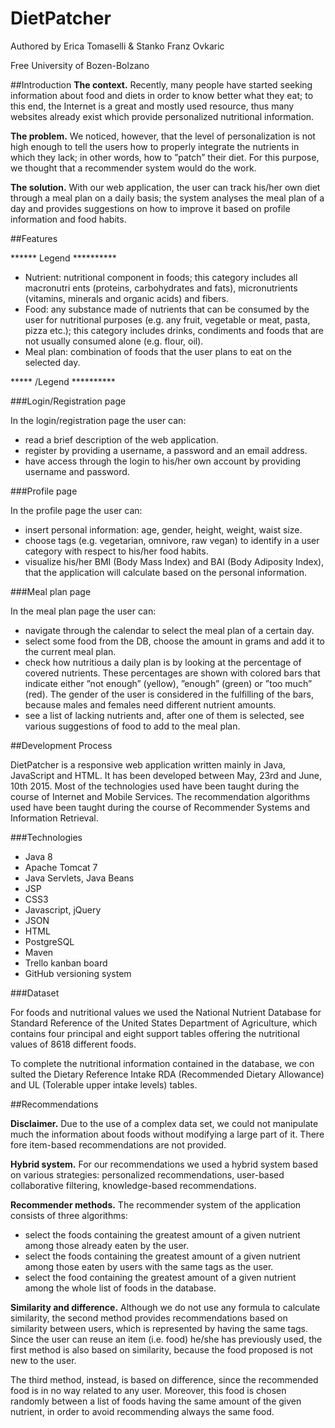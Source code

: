 # DietPatcher
Authored by Erica Tomaselli & Stanko Franz Ovkaric

Free University of Bozen-Bolzano

##Introduction
**The context.** Recently, many people have started seeking information about food and diets in order to know better what they eat; to this end, the Internet is a great and mostly used resource, thus many websites already exist which provide personalized nutritional information.

**The problem.** We noticed, however, that the level of personalization is not high enough to tell the users how to properly integrate the nutrients in which they lack; in other words, how to ”patch” their diet. For this purpose, we thought that a recommender system would do the work.

**The solution.** With our web application, the user can track his/her own diet through a meal plan on a daily basis; the system analyses the meal plan of a day and provides suggestions on how to improve it based on profile information and food habits.

##Features

****** Legend **********

* Nutrient: nutritional component in foods; this category includes all macronutri
ents (proteins, carbohydrates and fats), micronutrients (vitamins, minerals and
organic acids) and fibers.
* Food: any substance made of nutrients that can be consumed by the user for
nutritional purposes (e.g. any fruit, vegetable or meat, pasta, pizza etc.); this
category includes drinks, condiments and foods that are not usually consumed
alone (e.g. flour, oil).
* Meal plan: combination of foods that the user plans to eat on the selected day.

***** /Legend **********

###Login/Registration page

In the login/registration page the user can:

* read a brief description of the web application.
* register by providing a username, a password and an email address.
* have access through the login to his/her own account by providing username and password.

###Profile page

In the profile page the user can:

* insert personal information: age, gender, height, weight, waist size.
* choose tags (e.g. vegetarian, omnivore, raw vegan) to identify in a user
category with respect to his/her food habits.
* visualize his/her BMI (Body Mass Index) and BAI (Body Adiposity
Index), that the application will calculate based on the personal information.

###Meal plan page

In the meal plan page the user can:

* navigate through the calendar to select the meal plan of a certain day.
* select some food from the DB, choose the amount in grams and add it to
the current meal plan.
* check how nutritious a daily plan is by looking at the percentage of covered
nutrients. These percentages are shown with colored bars that indicate
either ”not enough” (yellow), ”enough” (green) or ”too much” (red). The
gender of the user is considered in the fulfilling of the bars, because males
and females need different nutrient amounts.
* see a list of lacking nutrients and, after one of them is selected, see various
suggestions of food to add to the meal plan.

##Development Process

DietPatcher is a responsive web application written mainly in Java, JavaScript
and HTML. It has been developed between May, 23rd and June, 10th 2015.
Most of the technologies used have been taught during the course of Internet
and Mobile Services. The recommendation algorithms used have been taught
during the course of Recommender Systems and Information Retrieval.

###Technologies

* Java 8
* Apache Tomcat 7
* Java Servlets, Java Beans
* JSP
* CSS3
* Javascript, jQuery
* JSON
* HTML
* PostgreSQL
* Maven
* Trello kanban board
* GitHub versioning system
 
###Dataset

For foods and nutritional values we used the National Nutrient Database for
Standard Reference of the United States Department of Agriculture, which
contains four principal and eight support tables offering the nutritional values
of 8618 different foods.


To complete the nutritional information contained in the database, we con
sulted the Dietary Reference Intake RDA (Recommended Dietary Allowance)
and UL (Tolerable upper intake levels) tables.

##Recommendations

**Disclaimer.** Due to the use of a complex data set, we could not manipulate
much the information about foods without modifying a large part of it. There
fore item-based recommendations are not provided.

**Hybrid system.** For our recommendations we used a hybrid system based
on various strategies: personalized recommendations, user-based collaborative
filtering, knowledge-based recommendations.

**Recommender methods.** The recommender system of the application
consists of three algorithms:

* select the foods containing the greatest amount of a given nutrient among
those already eaten by the user.
* select the foods containing the greatest amount of a given nutrient among
those eaten by users with the same tags as the user.
* select the food containing the greatest amount of a given nutrient among
the whole list of foods in the database.

**Similarity and difference.** Although we do not use any formula to calculate
similarity, the second method provides recommendations based on similarity
between users, which is represented by having the same tags.
Since the user can reuse an item (i.e. food) he/she has previously used, the
first method is also based on similarity, because the food proposed is not new
to the user.

The third method, instead, is based on difference, since the recommended
food is in no way related to any user. Moreover, this food is chosen randomly
between a list of foods having the same amount of the given nutrient, in order
to avoid recommending always the same food.


